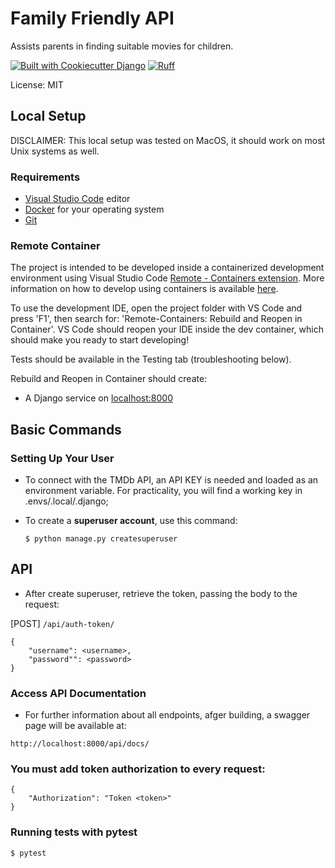 # Family Friendly API

Assists parents in finding suitable movies for children.

[![Built with Cookiecutter Django](https://img.shields.io/badge/built%20with-Cookiecutter%20Django-ff69b4.svg?logo=cookiecutter)](https://github.com/cookiecutter/cookiecutter-django/)
[![Ruff](https://img.shields.io/endpoint?url=https://raw.githubusercontent.com/astral-sh/ruff/main/assets/badge/v2.json)](https://github.com/astral-sh/ruff)

License: MIT

## Local Setup
DISCLAIMER: This local setup was tested on MacOS, it should work on most Unix systems as well.

### Requirements
- [Visual Studio Code](https://code.visualstudio.com/) editor
- [Docker](https://www.docker.com/get-started/) for your operating system
- [Git](https://git-scm.com/downloads)

### Remote Container

The project is intended to be developed inside a containerized development environment using Visual Studio Code [Remote - Containers extension](https://code.visualstudio.com/docs/remote/containers). More information on how to develop using containers is available [here](https://www.youtube.com/watch?v=KFyRLxiRKAc).

To use the development IDE, open the project folder with VS Code and press 'F1', then search for: 'Remote-Containers: Rebuild and Reopen in Container'.
VS Code should reopen your IDE inside the dev container, which should make you ready to start developing!

Tests should be available in the Testing tab (troubleshooting below).

Rebuild and Reopen in Container should create:

- A Django service on [localhost:8000](http://localhost:8000/)

## Basic Commands

### Setting Up Your User
- To connect with the TMDb API, an API KEY is needed and loaded as an environment variable. For practicality, you will find a working key in .envs/.local/.django;
  
- To create a **superuser account**, use this command:

      $ python manage.py createsuperuser

## API
-  After create superuser, retrieve the token, passing the body to the request:

[POST]  ```/api/auth-token/```  

```
{
    "username": <username>,
    "password"": <password>
}
```

### Access API Documentation
- For further information about all endpoints, afger building, a swagger page will be available at:
```
http://localhost:8000/api/docs/
```

### You must add token authorization to every request:  

```
{
    "Authorization": "Token <token>"
}
```


### Running tests with pytest

    $ pytest


